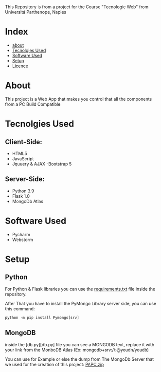 # 
This Repository is from a project for the Course "Tecnologie Web" from Universitá Parthenope, Naples

# Index

- [about](#About)
- [Tecnolgies Used](#Tecnolgies-Used)
- [Software Used](#Software-Used)
- [Setup](#Setup)
- [Licence](#licenze)


# About
This project is a Web App that makes you control that all the components from a PC Build Compatible


# Tecnolgies Used
## Client-Side:
- HTML5
- JavaScript
- Jquuery & AJAX
-Bootstrap 5
## Server-Side:
- Python 3.9
- Flask 1.0
- MongoDb Atlas

# Software Used
- Pycharm
- Webstorm

# Setup
## Python
For Python & Flask libraries you can use the [requirements.txt](requirements.txt) file inside the repository.

After That you have to install the PyMongo Library server side, you can use this command:

```python
python -m pip install Pymongo[srv]
```

## MongoDB
inside the [db.py][db.py] file you can see a MONGODB text, replace it with your link from the MonboDB Atlas (Ex: mongodb+srv://<username>:<password>@youdn/youdb)

You can use for Example or else the dump from The MongoDb Server that we used for the creation of this project:
[PAPC.zip](PAPC.zip)
